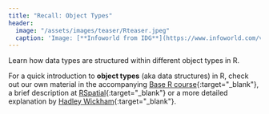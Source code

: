 ```yaml
---
title: "Recall: Object Types"
header:
  image: "/assets/images/teaser/Rteaser.jpeg"
  caption: 'Image: [**Infoworld from IDG**](https://www.infoworld.com/video/series/8563/do-more-with-r)'
---
```


Learn how data types are structured within different object types in R.


For a quick introduction to **object types** (aka data structures) in R, check out our own material in the accompanying 
[Base R course](https://geomoer.github.io/moer-base-r/unit03/unit03-01_Intro.html){:target="_blank"}, 
a brief description at [RSpatial](https://rspatial.org/intr/3-basic-data-structures.html){:target="_blank"} or a more detailed explanation by 
[Hadley Wickham](http://adv-r.had.co.nz/Data-structures.html){:target="_blank"}.





